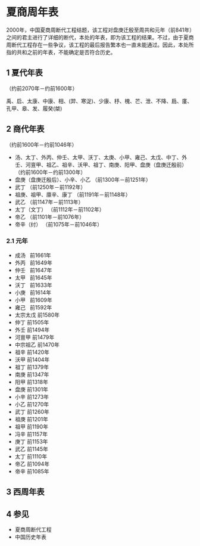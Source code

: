 # 夏商周年表



2000年，中国夏商周断代工程结题，该工程对盘庚迁殷至周共和元年（前841年）之间的君主进行了详细的断代，本处的年表，即为该工程的结果。不过，由于夏商周断代工程存在一些争议，该工程的最后报告繁本也一直未能通过。因此，本处所指的共和之前的年表，不能确定是否符合历史。



## 1 夏代年表

（约前2070年－约前1600年）

禹、启、太康、中康、相、(羿、寒浞)、少康、杼、槐、芒、泄、不降、扃、廑、孔甲、皋、发、履癸(桀)



## 2 商代年表

（约前1600年－约前1046年）

* 汤、太丁、外丙、仲壬、太甲、沃丁、太庚、小甲、雍己、太戊、中丁、外壬、河亶甲、祖乙、祖辛、沃甲、祖丁、南庚、阳甲、盘庚（盘庚迁殷前） （约前1600年－约前1300年）
* 盘庚（盘庚迁殷后）、小辛、小乙 （前1300年－前1251年）
* 武丁 （前1250年－前1192年）
* 祖庚、祖甲、廪辛、康丁 （前1191年－前1148年）
* 武乙 （前1147年－前1113年）
* 太丁（文丁） （前1112年－前1102年）
* 帝乙 （前1101年－前1076年）
* 帝辛（纣） （前1075年－前1046年）



### 2.1 元年

* 成汤  	前1661年
* 外丙  	前1649年
* 仲壬  	前1647年
* 太甲   	前1645年
* 沃丁  	前1633年
* 小庚  	前1614年
* 小甲  	前1609年
* 雍己  	前1592年
* 太宗太戊       前1580年
* 仲丁   	前1505年
* 外壬   	前1494年
* 河亶甲 	前1479年
* 中宗祖乙       前1470年
* 祖辛   	前1420年
* 沃甲   	前1404年
* 祖丁   	前1379年
* 南庚   	前1347年
* 阳甲   	前1318年
* 盘庚   	前1301年
* 小辛   	前1273年
* 小乙   	前1270年
* 武丁   	前1260年
* 祖庚   	前1201年
* 祖甲   	前1190年
* 冯辛   	前1157年
* 庚丁   	前1153年
* 武乙   	前1145年
* 太丁   	前1110年
* 帝乙   	前1094年
* 帝辛   	前1085年



## 3 西周年表



## 4 参见

* 夏商周断代工程
* 中国历史年表





